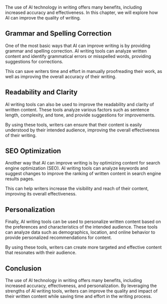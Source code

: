 
The use of AI technology in writing offers many benefits, including increased accuracy and effectiveness. In this chapter, we will explore how AI can improve the quality of writing.

Grammar and Spelling Correction
-------------------------------

One of the most basic ways that AI can improve writing is by providing grammar and spelling correction. AI writing tools can analyze written content and identify grammatical errors or misspelled words, providing suggestions for corrections.

This can save writers time and effort in manually proofreading their work, as well as improving the overall accuracy of their writing.

Readability and Clarity
-----------------------

AI writing tools can also be used to improve the readability and clarity of written content. These tools analyze various factors such as sentence length, complexity, and tone, and provide suggestions for improvements.

By using these tools, writers can ensure that their content is easily understood by their intended audience, improving the overall effectiveness of their writing.

SEO Optimization
----------------

Another way that AI can improve writing is by optimizing content for search engine optimization (SEO). AI writing tools can analyze keywords and suggest changes to improve the ranking of written content in search engine results pages.

This can help writers increase the visibility and reach of their content, improving its overall effectiveness.

Personalization
---------------

Finally, AI writing tools can be used to personalize written content based on the preferences and characteristics of the intended audience. These tools can analyze data such as demographics, location, and online behavior to provide personalized recommendations for content.

By using these tools, writers can create more targeted and effective content that resonates with their audience.

Conclusion
----------

The use of AI technology in writing offers many benefits, including increased accuracy, effectiveness, and personalization. By leveraging the strengths of AI writing tools, writers can improve the quality and impact of their written content while saving time and effort in the writing process.
